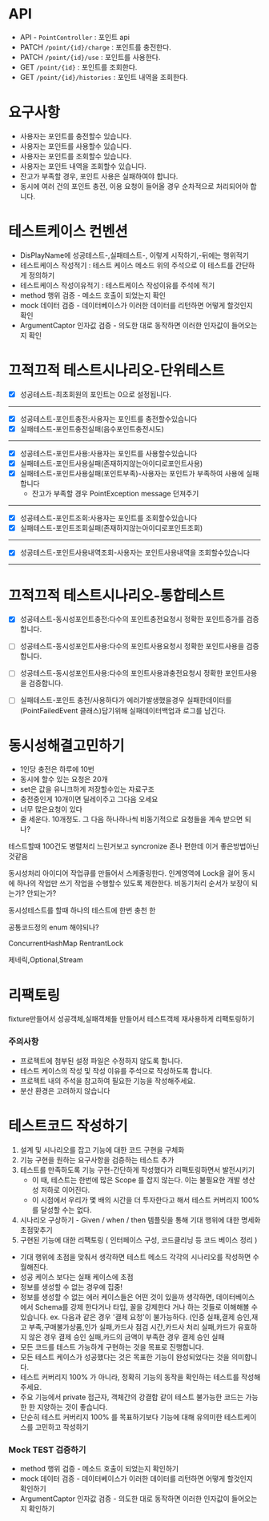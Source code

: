 # API
- API - `PointController` : 포인트 api 
- PATCH  `/point/{id}/charge` : 포인트를 충전한다. 
- PATCH `/point/{id}/use` : 포인트를 사용한다. 
- GET `/point/{id}` : 포인트를 조회한다. 
- GET `/point/{id}/histories` : 포인트 내역을 조회한다.

# 요구사항
- 사용자는 포인트를 충전할수 있습니다.
- 사용자는 포인트를 사용할수 있습니다.
- 사용자는 포인트를 조회할수 있습니다.
- 사용자는 포인트 내역을 조회할수 있습니다. 
- 잔고가 부족할 경우, 포인트 사용은 실패하여야 합니다. 
- 동시에 여러 건의 포인트 충전, 이용 요청이 들어올 경우 순차적으로 처리되어야 합니다.

# 테스트케이스 컨벤션
- DisPlayName에 성공테스트-,실패테스트-, 이렇게 시작하기,-뒤에는 행위적기
- 테스트케이스 작성적기 : 테스트 케이스 메소드 위의 주석으로 이 테스트를 간단하게 정의하기
- 테스트케이스 작성이유적기 : 테스트케이스 작성이유를 주석에 적기
- method 행위 검증 - 메소드 호출이 되었는지 확인
- mock 데이터 검증 - 데이터베이스가 이러한 데이터를 리턴하면 어떻게 할것인지 확인
- ArgumentCaptor 인자값 검증 - 의도한 대로 동작하면 이러한 인자값이 들어오는지 확인


# 끄적끄적 테스트시나리오-단위테스트
- [x] 성공테스트-최초회원의 포인트는 0으로 설정됩니다.
---
- [x] 성공테스트-포인트충전:사용자는 포인트를 충전할수있습니다
- [x] 실패테스트-포인트충전실패(음수포인트충전시도)

---
- [x] 성공테스트-포인트사용:사용자는 포인트를 사용할수있습니다 
- [x] 실패테스트-포인트사용실패(존재하지않는아이디로포인트사용)
- [x] 실패테스트-포인트사용실패(포인트부족)-사용자는 포인트가 부족하여 사용에 실패합니다
  - 잔고가 부족할 경우 PointException message 던져주기
---
- [x] 성공테스트-포인트조회:사용자는 포인트를 조회할수있습니다
- [x] 실패테스트-포인트조회실패(존재하지않는아이디로포인트조회)
---
- [x] 성공테스트-포인트사용내역조회-사용자는 포인트사용내역을 조회할수있습니다
---


# 끄적끄적 테스트시나리오-통합테스트
- [x] 성공테스트-동시성포인트충전:다수의 포인트충전요청시 정확한 포인트증가를 검증합니다.
- [ ] 성공테스트-동시성포인트사용:다수의 포인트사용요청시 정확한 포인트사용을 검증합니다.
- [ ] 성공테스트-동시성포인트사용:다수의 포인트사용과충전요청시 정확한 포인트사용을 검증합니다.
- [ ] 실패테스트-포인트 충전/사용하다가 에러가발생했을경우 실패한데이터를 (PointFailedEvent 클래스)담기위해 실패데이터백업과 로그를 남긴다.


# 동시성해결고민하기
- 1인당 충전은 하루에 10번
- 동시에 할수 있는 요청은 20개
- set은 값을 유니크하게 저장할수있는 자료구조
- 충전중인게 10개이면 딜레이주고 그다음 오세요
- 너무 많은요청이 있다
- 줄 세운다. 10개정도. 그 다음 하나하나씩 비동기적으로 요청들을 계속 받으면 되나?

테스트할때 100건도 병렬처리 느린거보고 syncronize 존나 편한데 이거 좋은방법아닌것같음



동시성처리 아이디어
작업큐를 만들어서 스케줄링한다.
인계영역에 Lock을 걸어 동시에 하나의 작업만 쓰기 작업을 수행할수 있도록 제한한다.
비동기처리
순서가 보장이 되는가? 안되는가?


동시성테스트를 할때 하나의 테스트에
한번 충천
한

공통코드정의 enum 해야되나?

ConcurrentHashMap
RentrantLock

제네릭,Optional,Stream

# 리팩토링
fixture만들어서 성공객체,실패객체들 만들어서 테스트객체 재사용하게 리팩토링하기



### 주의사항
- 프로젝트에 첨부된 설정 파일은 수정하지 않도록 합니다.
- 테스트 케이스의 작성 및 작성 이유를 주석으로 작성하도록 합니다.
- 프로젝트 내의 주석을 참고하여 필요한 기능을 작성해주세요.
- 분산 환경은 고려하지 않습니다

# 테스트코드 작성하기
1. 설계 및 시나리오를 잡고 기능에 대한 코드 구현을 구체화
2. 기능 구현을 원하는 요구사항을 검증하는 테스트 추가
3. 테스트를 만족하도록 기능 구현-간단하게 작성했다가 리팩토링하면서 발전시키기
    - 이 때, 테스트는 한번에 많은 Scope 를 잡지 않는다. 이는 불필요한 개발 생산성 저하로 이어진다.
    - 이 시점에서 우리가 몇 배의 시간을 더 투자한다고 해서 테스트 커버리지 100% 를 달성할 수는 없다.
4. 시나리오 구상하기 - Given / when / then 템플릿을 통해 기대 행위에 대한 명세화 초점맞추기
5. 구현된 기능에 대한 리팩토링 ( 인터페이스 구성, 코드클리닝 등 코드 베이스 정리 )
- 기대 행위에 초점을 맞춰서 생각하면 테스트 메소드 각각의 시나리오를 작성하면 수월해진다.
- 성공 케이스 보다는 실패 케이스에 초점
- 정보를 생성할 수 없는 경우에 집중!
- 정보를 생성할 수 없는 에러 케이스들은 어떤 것이 있을까 생각하면, 데이터베이스에서 Schema를 강제 한다거나 타입, 꼴을 강제한다 거나 하는 것들로 이해해볼 수 있습니다. ex. 다음과 같은 경우 '결제 요청'이 불가능하다. (인증 실패,결제 승인,재고 부족,구매불가상품,인가 실패,카드사 점검 시간,카드사 처리 실패,카드가 유효하지 않은 경우 결제 승인 실패,카드의 금액이 부족한 경우 결제 승인 실패
- 모든 코드를 테스트 가능하게 구현하는 것을 목표로 진행합니다.
- 모든 테스트 케이스가 성공했다는 것은 목표한 기능이 완성되었다는 것을 의미합니다.
- 테스트 커버리지 100% 가 아니라, 정확히 기능의 동작을 확인하는 테스트를 작성해 주세요.
- 주요 기능에서 private 접근자, 객체간의 강결합 같이 테스트 불가능한 코드는 가능한 한 지양하는 것이 좋습니다.
- 단순히 테스트 커버리지 100% 를 목표하기보다 기능에 대해 유의미한 테스트케이스를 고민하고 작성하기
### Mock TEST 검증하기
- method 행위 검증 - 메소드 호출이 되었는지 확인하기
- mock 데이터 검증 - 데이터베이스가 이러한 데이터를 리턴하면 어떻게 할것인지 확인하기
- ArgumentCaptor 인자값 검증 - 의도한 대로 동작하면 이러한 인자값이 들어오는지 확인하기